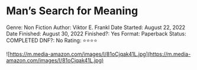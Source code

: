 # Man’s Search for Meaning

Genre: Non Fiction
Author: Viktor E. Frankl
Date Started: August 22, 2022
Date Finished: August 30, 2022
Finished?: Yes
Format: Paperback
Status: COMPLETED
DNF?: No
Rating: ⭐️⭐️⭐️⭐️

![https://m.media-amazon.com/images/I/81oCjqak41L.jpg](https://m.media-amazon.com/images/I/81oCjqak41L.jpg)